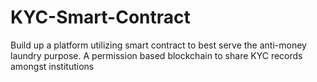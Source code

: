 # KYC-Smart-Contract
Build up a platform utilizing smart contract to best serve the anti-money laundry purpose.  A permission based blockchain to share KYC records amongst institutions
